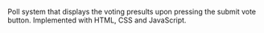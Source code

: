 Poll system that displays the voting presults upon pressing the submit vote button. Implemented with HTML, CSS and JavaScript.
